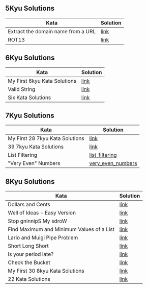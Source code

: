 ## 5Kyu Solutions
 | Kata                               | Solution                                            |
|------------------------------------|-----------------------------------------------------|
| Extract the domain name from a URL | [link](/5kyu/Extract-the-domain-name-from-a-URL.py) |
| ROT13                              | [link](/5kyu/ROT13.py)                              |

## 6Kyu Solutions
 | Kata                         | Solution                                      |
|------------------------------|-----------------------------------------------|
| My First 6kyu Kata Solutions | [link](/6kyu/My-First-6kyu-Kata-Solutions.py) |
| Valid String                 | [link](/6kyu/Valid_String.py)                 |
| Six Kata Solutions           | [link](/6kyu/6kyu-Kata-Solutions.py)          |

## 7Kyu Solutions
| Kata                            | Solution                                                          |
|---------------------------------|-------------------------------------------------------------------|
| My First 28 7kyu Kata Solutions | [link](/7kyu/My-First-7kyu-Kata-Solutions.py)                     |                                                                             
| 39 7kyu Kata Solutions          | [link](/7kyu/7kyu-Kata-Solutions.py)                              |                                                                             
| List Filtering                  | [list_filtering](/7kyu/List_Filtering/list_filtering.py)          | 
| "Very Even" Numbers             | [very_even_numbers](/7kyu/Very_Even_Numbers/very_even_numbers.py) | 

## 8Kyu Solutions
 | Kata                                      | Solution                                                   |
|-------------------------------------------|------------------------------------------------------------|
| Dollars and Cents                         | [link](/8kyu/Dollars-and-Cents.py)                         |
| Well of Ideas - Easy Version              | [link](/8kyu/Well-of-Ideas-Easy-Version.py)                |
| Stop gninnipS My sdroW                    | [link](/8kyu/Stop-gninnipS-My-sdroW.py)                    |
| Find Maximum and Minimum Values of a List | [link](/8kyu/Find-Maximum-and-Minimun-Values-of-a-List.py) |
| Lario and Muigi Pipe Problem              | [link](/8kyu/Lario-and-Muigi-Pipe-Problem.py)              |
| Short Long Short                          | [link](/8kyu/Short-Long-Short.py)                          |
| Is your period late?                      | [link](/8kyu/Is-your-period-late.py)                       |
| Check the Bucket                          | [link](/8kyu/Check-the-Bucket.py)                          |
| My First 30 8kyu Kata Solutions           | [link](/8kyu/My-First-30-8kyu-Kata-Solutions.py)           |
| 22 Kata Solutions                         | [link](/8kyu/8kyu-Kata-Solutions.py)                       |